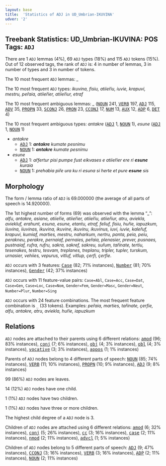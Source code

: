 ```yaml
---
layout: base
title:  'Statistics of ADJ in UD_Umbrian-IKUVINA'
udver: '2'
---
```


## Treebank Statistics: UD_Umbrian-IKUVINA: POS Tags: `ADJ`

There are 1 `ADJ` lemmas (4%), 69 `ADJ` types (18%) and 115 `ADJ` tokens (15%).
Out of 12 observed tags, the rank of `ADJ` is: 4 in number of lemmas, 3 in number of types and 3 in number of tokens.

The 10 most frequent `ADJ` lemmas: <em>_</em>

The 10 most frequent `ADJ` types:  <em>ikuvina, fisiu, atiieřiu, iuvie, krapuvi, mestru, peřaia, atiieřier, atiieřiur, etraf</em>

The 10 most frequent ambiguous lemmas: <em>_</em> (<tt><a href="xum_ikuvina-pos-NOUN.html">NOUN</a></tt> 241, <tt><a href="xum_ikuvina-pos-VERB.html">VERB</a></tt> 197, <tt><a href="xum_ikuvina-pos-ADJ.html">ADJ</a></tt> 115, <tt><a href="xum_ikuvina-pos-ADV.html">ADV</a></tt> 35, <tt><a href="xum_ikuvina-pos-PROPN.html">PROPN</a></tt> 33, <tt><a href="xum_ikuvina-pos-SCONJ.html">SCONJ</a></tt> 26, <tt><a href="xum_ikuvina-pos-PRON.html">PRON</a></tt> 23, <tt><a href="xum_ikuvina-pos-CCONJ.html">CCONJ</a></tt> 17, <tt><a href="xum_ikuvina-pos-NUM.html">NUM</a></tt> 13, <tt><a href="xum_ikuvina-pos-AUX.html">AUX</a></tt> 12, <tt><a href="xum_ikuvina-pos-ADP.html">ADP</a></tt> 6, <tt><a href="xum_ikuvina-pos-DET.html">DET</a></tt> 4)

The 10 most frequent ambiguous types:  <em>antakre</em> (<tt><a href="xum_ikuvina-pos-ADJ.html">ADJ</a></tt> 1, <tt><a href="xum_ikuvina-pos-NOUN.html">NOUN</a></tt> 1), <em>esune</em> (<tt><a href="xum_ikuvina-pos-ADJ.html">ADJ</a></tt> 1, <tt><a href="xum_ikuvina-pos-NOUN.html">NOUN</a></tt> 1)


* <em>antakre</em>
  * <tt><a href="xum_ikuvina-pos-ADJ.html">ADJ</a></tt> 1: <em><b>antakre</b> kumate pesnimu</em>
  * <tt><a href="xum_ikuvina-pos-NOUN.html">NOUN</a></tt> 1: <em><b>antakre</b> kumate pesnimu</em>
* <em>esune</em>
  * <tt><a href="xum_ikuvina-pos-ADJ.html">ADJ</a></tt> 1: <em>ařfertur pisi pumpe fust eikvases e atiieřier ere ri <b>esune</b> kuraia</em>
  * <tt><a href="xum_ikuvina-pos-NOUN.html">NOUN</a></tt> 1: <em>prehabia piře ura ku ri esuna si herte et pure <b>esune</b> sis</em>

## Morphology

The form / lemma ratio of `ADJ` is 69.000000 (the average of all parts of speech is 14.920000).

The 1st highest number of forms (69) was observed with the lemma “_”: <em>alfu, antakre, asiane, atiieřie, atiieřier, atiieřiu, atiieřiur, atru, aviekla, aviekluf, erahunt, esuna, esune, etantu, etraf, feliuf, fisiu, huřie, iapuzkum, iiuvina, iiuvinas, ikuvina, ikuvine, ikuvinu, ikuvinus, iuvi, iuvie, kaleřuf, krapuvi, kumiaf, marties, mestru, naharkum, nertru, panta, peia, peiu, perakneu, perakre, pernaiaf, pernaies, peřaia, plenasier, prever, pusnaes, pustnaiaf, rufra, rufru, sakra, sakref, sakreu, suřum, tařinate, tertiu, tesenakes, testru, tesvam, treplanes, treplanu, tripler, tupler, turskum, urnasier, vehiies, vepurus, vitluf, vitlup, çerfi, çerfie</em>.

`ADJ` occurs with 3 features: <tt><a href="xum_ikuvina-feat-Case.html">Case</a></tt> (82; 71% instances), <tt><a href="xum_ikuvina-feat-Number.html">Number</a></tt> (81; 70% instances), <tt><a href="xum_ikuvina-feat-Gender.html">Gender</a></tt> (42; 37% instances)

`ADJ` occurs with 11 feature-value pairs: `Case=Abl`, `Case=Acc`, `Case=Dat`, `Case=Gen`, `Case=Loc`, `Case=Nom`, `Gender=Fem`, `Gender=Masc`, `Gender=Neut`, `Number=Plur`, `Number=Sing`

`ADJ` occurs with 24 feature combinations.
The most frequent feature combination is `_` (33 tokens).
Examples: <em>peřaia, marties, tařinate, çerfie, alfu, antakre, atru, aviekla, huřie, iapuzkum</em>


## Relations

`ADJ` nodes are attached to their parents using 6 different relations: <tt><a href="xum_ikuvina-dep-amod.html">amod</a></tt> (96; 83% instances), <tt><a href="xum_ikuvina-dep-conj.html">conj</a></tt> (7; 6% instances), <tt><a href="xum_ikuvina-dep-obj.html">obj</a></tt> (4; 3% instances), <tt><a href="xum_ikuvina-dep-obl.html">obl</a></tt> (4; 3% instances), <tt><a href="xum_ikuvina-dep-vocative.html">vocative</a></tt> (3; 3% instances), <tt><a href="xum_ikuvina-dep-appos.html">appos</a></tt> (1; 1% instances)

Parents of `ADJ` nodes belong to 4 different parts of speech: <tt><a href="xum_ikuvina-pos-NOUN.html">NOUN</a></tt> (85; 74% instances), <tt><a href="xum_ikuvina-pos-VERB.html">VERB</a></tt> (11; 10% instances), <tt><a href="xum_ikuvina-pos-PROPN.html">PROPN</a></tt> (10; 9% instances), <tt><a href="xum_ikuvina-pos-ADJ.html">ADJ</a></tt> (9; 8% instances)

99 (86%) `ADJ` nodes are leaves.

14 (12%) `ADJ` nodes have one child.

1 (1%) `ADJ` nodes have two children.

1 (1%) `ADJ` nodes have three or more children.

The highest child degree of a `ADJ` node is 3.

Children of `ADJ` nodes are attached using 6 different relations: <tt><a href="xum_ikuvina-dep-amod.html">amod</a></tt> (6; 32% instances), <tt><a href="xum_ikuvina-dep-conj.html">conj</a></tt> (5; 26% instances), <tt><a href="xum_ikuvina-dep-cc.html">cc</a></tt> (3; 16% instances), <tt><a href="xum_ikuvina-dep-case.html">case</a></tt> (2; 11% instances), <tt><a href="xum_ikuvina-dep-nmod.html">nmod</a></tt> (2; 11% instances), <tt><a href="xum_ikuvina-dep-advcl.html">advcl</a></tt> (1; 5% instances)

Children of `ADJ` nodes belong to 5 different parts of speech: <tt><a href="xum_ikuvina-pos-ADJ.html">ADJ</a></tt> (9; 47% instances), <tt><a href="xum_ikuvina-pos-CCONJ.html">CCONJ</a></tt> (3; 16% instances), <tt><a href="xum_ikuvina-pos-VERB.html">VERB</a></tt> (3; 16% instances), <tt><a href="xum_ikuvina-pos-ADP.html">ADP</a></tt> (2; 11% instances), <tt><a href="xum_ikuvina-pos-NOUN.html">NOUN</a></tt> (2; 11% instances)

